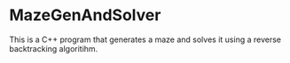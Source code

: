# MazeGenAndSolver
This is a C++ program that generates a maze and solves it using a reverse backtracking algoritihm.
